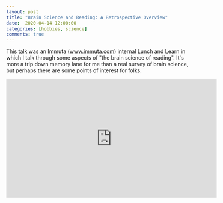 ```yaml
---
layout: post
title: "Brain Science and Reading: A Retrospective Overview"
date:  2020-04-14 12:00:00
categories: [hobbies, science]
comments: true
---
```


This talk was an Immuta (www.immuta.com) internal Lunch and Learn in which I 
talk through some aspects of "the brain science of reading". It's more a trip
down memory lane for me than a real survey of brain science, but perhaps there
are some points of interest for folks.

<iframe width="560" height="315" src="https://www.youtube.com/embed/xWEXJvrJYIg" frameborder="0" allow="accelerometer; autoplay; encrypted-media; gyroscope; picture-in-picture" allowfullscreen></iframe>